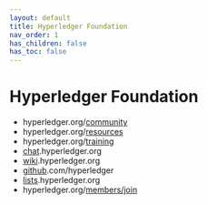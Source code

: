 ```yaml
---
layout: default
title: Hyperledger Foundation
nav_order: 1
has_children: false
has_toc: false
---
```

[//]: # (SPDX-License-Identifier: CC-BY-4.0)

# Hyperledger Foundation

 * hyperledger.org/[community](https://hyperledger.org/community)
 * hyperledger.org/[resources](https://hyperledger.org/resources)
 * hyperledger.org/[training](https://hyperledger.org/training)
 * [chat](https://chat.hyperledger.org/).hyperledger.org
 * [wiki](https://wiki.hyperledger.org).hyperledger.org
 * [github](https://github.com/hyperledger).com/hyperledger
 * [lists](https://lists.hyperledger.org).hyperledger.org
 * hyperledger.org/[members/join](https://hyperledger.org/members/join)
